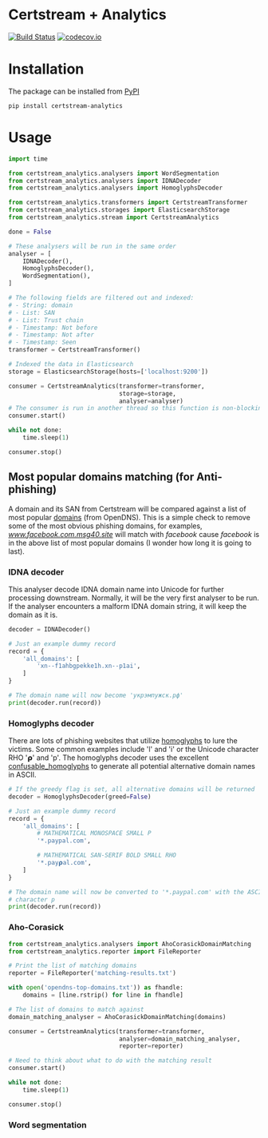 # Certstream + Analytics

[![Build Status](https://travis-ci.org/huydhn/certstream-analytics.svg?branch=master)](https://travis-ci.org/huydhn/certstream-analytics)
[![codecov.io](https://codecov.io/gh/huydhn/certstream-analytics/master.svg)](http://codecov.io/gh/huydhn/certstream-analytics?branch=master)


# Installation

The package can be installed from
[PyPI](https://pypi.org/project/certstream-analytics)

```
pip install certstream-analytics
```

# Usage

```python
import time

from certstream_analytics.analysers import WordSegmentation
from certstream_analytics.analysers import IDNADecoder
from certstream_analytics.analysers import HomoglyphsDecoder

from certstream_analytics.transformers import CertstreamTransformer
from certstream_analytics.storages import ElasticsearchStorage
from certstream_analytics.stream import CertstreamAnalytics

done = False

# These analysers will be run in the same order
analyser = [
    IDNADecoder(),
    HomoglyphsDecoder(),
    WordSegmentation(),
]

# The following fields are filtered out and indexed:
# - String: domain
# - List: SAN
# - List: Trust chain
# - Timestamp: Not before
# - Timestamp: Not after
# - Timestamp: Seen
transformer = CertstreamTransformer()

# Indexed the data in Elasticsearch
storage = ElasticsearchStorage(hosts=['localhost:9200'])

consumer = CertstreamAnalytics(transformer=transformer,
                               storage=storage,
                               analyser=analyser)
# The consumer is run in another thread so this function is non-blocking
consumer.start()

while not done:
    time.sleep(1)

consumer.stop()
```

## Most popular domains matching (for Anti-phishing)

A domain and its SAN from Certstream will be compared against a list of
most popular [domains](https://github.com/opendns/public-domain-lists)
(from OpenDNS).  This is a simple check to remove some of the most
obvious phishing domains, for examples, *www.facebook.com.msg40.site*
will match with *facebook* cause *facebook* is in the above list of most
popular domains (I wonder how long it is going to last).

### IDNA decoder
This analyser decode IDNA domain name into Unicode for further processing
downstream.  Normally, it will be the very first analyser to be run.  If
the analyser encounters a malform IDNA domain string, it will keep the
domain as it is.

```python
decoder = IDNADecoder()

# Just an example dummy record
record = {
    'all_domains': [
        'xn--f1ahbgpekke1h.xn--p1ai',
    ]
}

# The domain name will now become 'укрэмпужск.рф'
print(decoder.run(record))
```

### Homoglyphs decoder
There are lots of phishing websites that utilize [homoglyphs](https://en.wikipedia.org/wiki/Homoglyph)
to lure the victims.  Some common examples include 'l' and 'i' or the
Unicode character RHO '𝞀' and 'p'.  The homoglyphs decoder uses the excellent
[confusable_homoglyphs](https://github.com/vhf/confusable_homoglyphs) to
generate all potential alternative domain names in ASCII.

```python
# If the greedy flag is set, all alternative domains will be returned
decoder = HomoglyphsDecoder(greed=False)

# Just an example dummy record
record = {
    'all_domains': [
        # MATHEMATICAL MONOSPACE SMALL P
        '*.𝗉aypal.com',

        # MATHEMATICAL SAN-SERIF BOLD SMALL RHO
        '*.𝗉ay𝞀al.com',
    ]
}

# The domain name will now be converted to '*.paypal.com' with the ASCII
# character p
print(decoder.run(record))
```

### Aho-Corasick

```python
from certstream_analytics.analysers import AhoCorasickDomainMatching
from certstream_analytics.reporter import FileReporter

# Print the list of matching domains
reporter = FileReporter('matching-results.txt')

with open('opendns-top-domains.txt')) as fhandle:
    domains = [line.rstrip() for line in fhandle]

# The list of domains to match against
domain_matching_analyser = AhoCorasickDomainMatching(domains)

consumer = CertstreamAnalytics(transformer=transformer,
                               analyser=domain_matching_analyser,
                               reporter=reporter)

# Need to think about what to do with the matching result
consumer.start()

while not done:
    time.sleep(1)

consumer.stop()
```

### Word segmentation

